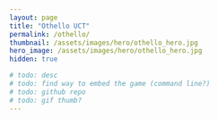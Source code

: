 ```yaml
---
layout: page
title: "Othello UCT"
permalink: /othello/
thumbnail: /assets/images/hero/othello_hero.jpg
hero_image: /assets/images/hero/othello_hero.jpg
hidden: true

# todo: desc
# todo: find way to embed the game (command line?)
# todo: github repo
# todo: gif thumb?
---
```

